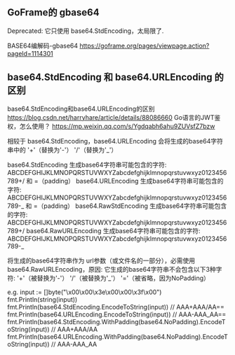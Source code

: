 ## GoFrame的 gbase64
Deprecated: 它只使用 base64.StdEncoding，太局限了.

BASE64编解码-gbase64
    https://goframe.org/pages/viewpage.action?pageId=1114301


## base64.StdEncoding 和 base64.URLEncoding 的区别
base64.StdEncoding和base64.URLEncoding的区别
    https://blog.csdn.net/harryhare/article/details/88086660
Go语言的JWT鉴权，怎么使用？
	https://mp.weixin.qq.com/s/Ygdqabh6ahu9ZUVsfZ7bzw

相较于 base64.StdEncoding，base64.URLEncoding 会将生成的base64字符串中的 
	'+'（替换为'-'）
	'/'（替换为'_'）

base64.StdEncoding 生成base64字符串可能包含的字符: 		ABCDEFGHIJKLMNOPQRSTUVWXYZabcdefghijklmnopqrstuvwxyz0123456789+/ 和 =（padding）
base64.URLEncoding 生成base64字符串可能包含的字符:		ABCDEFGHIJKLMNOPQRSTUVWXYZabcdefghijklmnopqrstuvwxyz0123456789-_ 和 =（padding）
base64.RawStdEncoding 生成base64字符串可能包含的字符: 	ABCDEFGHIJKLMNOPQRSTUVWXYZabcdefghijklmnopqrstuvwxyz0123456789+/
base64.RawURLEncoding 生成base64字符串可能包含的字符:	ABCDEFGHIJKLMNOPQRSTUVWXYZabcdefghijklmnopqrstuvwxyz0123456789-_

将生成的base64字符串作为 url参数（或文件名的一部分），必需使用 base64.RawURLEncoding，原因: 它生成的base64字符串不会包含以下3种字符: 
	'+'（被替换为'-'）
	'/'（被替换为'_'）
	'='（被省略，因为NoPadding）

e.g.
	input := []byte("\x00\x00\x3e\x00\x00\x3f\x00")
	fmt.Println(string(input))
	fmt.Println(base64.StdEncoding.EncodeToString(input))                               // AAA+AAA/AA==
	fmt.Println(base64.URLEncoding.EncodeToString(input))                               // AAA-AAA_AA==
	fmt.Println(base64.StdEncoding.WithPadding(base64.NoPadding).EncodeToString(input)) // AAA+AAA/AA
	fmt.Println(base64.URLEncoding.WithPadding(base64.NoPadding).EncodeToString(input)) // AAA-AAA_AA

